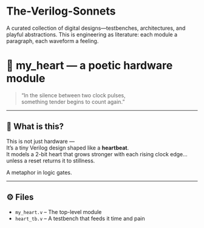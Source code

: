 # The-Verilog-Sonnets
A curated collection of digital designs—testbenches, architectures, and playful abstractions. This is engineering as literature: each module a paragraph, each waveform a feeling.

# 💓 my_heart — a poetic hardware module

> “In the silence between two clock pulses,  
> something tender begins to count again.”

---

## 🌸 What is this?

This is not just hardware —  
It’s a tiny Verilog design shaped like a **heartbeat**.  
It models a 2-bit heart that grows stronger with each rising clock edge...  
unless a reset returns it to stillness.

A metaphor in logic gates.

---

## ⚙️ Files

- `my_heart.v` – The top-level module  
- `heart_tb.v` – A testbench that feeds it time and pain  


